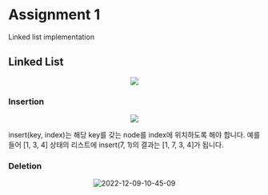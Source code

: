 # Assignment 1
Linked list implementation
## Linked List
<p align="center"><img src="https://static.javatpoint.com/ds/images/singly-linked-list-vs-doubly-linked-list.png"></p>   

### Insertion   
<p align="center"><img src="https://i.ibb.co/kM8mbNt/2022-12-09-10-44-53.png"></p>
insert(key, index)는 해당 key를 갖는 node를 index에 위치하도록 해야 합니다. 예를 들어 [1, 3, 4] 상태의 리스트에 insert(7, 1)의 결과는 [1, 7, 3, 4]가 됩니다.

### Deletion
<p align="center"><img src="https://i.ibb.co/Jz36dcR/2022-12-09-10-45-09.png" alt="2022-12-09-10-45-09"></p>
